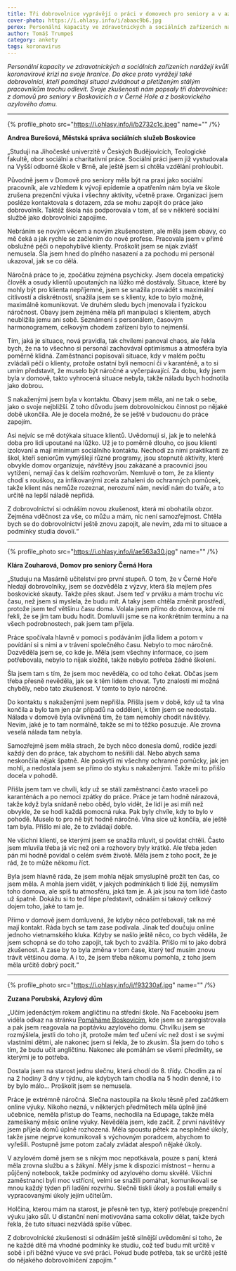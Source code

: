 ```yaml
---
title: Tři dobrovolnice vyprávějí o práci v domovech pro seniory a v azylovém domě
cover-photo: https://i.ohlasy.info/i/abaac9b6.jpg
perex: Personální kapacity ve zdravotnických a sociálních zařízeních narážejí kvůli koronavirové krizi na svoje hranice. Do akce proto vyrážejí také dobrovolníci, kteří pomáhají situaci zvládnout.
author: Tomáš Trumpeš
category: ankety
tags: koronavirus
---
```


*Personální kapacity ve zdravotnických a sociálních zařízeních narážejí kvůli koronavirové krizi na svoje hranice. Do akce proto vyrážejí také dobrovolníci, kteří pomáhají situaci zvládnout a přetíženým stálým pracovníkům trochu odlevit. Svoje zkušenosti nám popsaly tři dobrovolnice: z domovů pro seniory v Boskovicích a v Černé Hoře a z boskovického azylového domu.*

---

{% profile_photo src="https://i.ohlasy.info/i/b2732c1c.jpeg" name="" /%}

**Andrea Burešová, Městská správa sociálních služeb Boskovice**

„Studuji na Jihočeské univerzitě v Českých Budějovicích, Teologické fakultě, obor sociální a charitativní práce. Sociální práci jsem již vystudovala na Vyšší odborné škole v Brně, ale ještě jsem si chtěla vzdělání prohloubit.

Původně jsem v Domově pro seniory měla být na praxi jako sociální pracovník, ale vzhledem k vývoji epidemie a opatřením nám byla ve škole zrušena prezenční výuka i všechny aktivity, včetně praxe. Organizaci jsem posléze kontaktovala s dotazem, zda se mohu zapojit do práce jako dobrovolník. Taktéž škola nás podporovala v tom, ať se v některé sociální službě jako dobrovolníci zapojíme.

Nebráním se novým věcem a novým zkušenostem, ale měla jsem obavy, co mě čeká a jak rychle se začlením do nové profese. Pracovala jsem v přímé obslužné péči o nepohyblivé klienty. Proškolit jsem se nijak zvlášť nemusela. Šla jsem hned do plného nasazení a za pochodu mi personál ukazoval, jak se co dělá.

Náročná práce to je, zpočátku zejména psychicky. Jsem docela empatický člověk a osudy klientů upoutaných na lůžko mě dostávaly. Situace, které by mohly být pro klienta nepříjemné, jsem se snažila provádět s maximální citlivostí a diskrétností, snažila jsem se s klienty, kde to bylo možné, maximálně komunikovat. Ve druhém sledu bych jmenovala i fyzickou náročnost. Obavy jsem zejména měla při manipulaci s klientem, abych neublížila jemu ani sobě. Seznámení s personálem, časovým harmonogramem, celkovým chodem zařízení bylo to nejmenší.

Tím, jaká je situace, nová pravidla, tak chvílemi panoval chaos, ale řekla bych, že na to všechno si personál zachovával optimismus a atmosféra byla poměrně klidná. Zaměstnanci popisovali situace, kdy v malém počtu zvládali péči o klienty, protože ostatní byli nemocní či v karanténě, a to si umím představit, že muselo být náročné a vyčerpávající. Za dobu, kdy jsem byla v domově, takto vyhrocená situace nebyla, takže náladu bych hodnotila jako dobrou. 

S nakaženými jsem byla v kontaktu. Obavy jsem měla, ani ne tak o sebe, jako o svoje nejbližší. Z toho důvodu jsem dobrovolnickou činnost po nějaké době ukončila. Ale je docela možné, že se ještě v budoucnu do práce zapojím.

Asi nejvíc se mě dotýkala situace klientů. Uvědomuji si, jak je to nelehká doba pro lidi upoutané na lůžko. Už je to poměrně dlouho, co jsou klienti izolovaní a mají minimum sociálního kontaktu. Nechodí za nimi praktikanti ze škol, kteří seniorům vymýšlejí různé programy, jsou stopnuté aktivity, které obvykle domov organizuje, návštěvy jsou zakázané a pracovníci jsou vytížení, nemají čas k delším rozhovorům. Nemluvě o tom, že za klienty chodí s rouškou, za infikovanými zcela zahaleni do ochranných pomůcek, takže klient nás nemůže rozeznat, nerozumí nám, nevidí nám do tváře, a to určitě na lepší náladě nepřidá.

Z dobrovolnictví si odnáším novou zkušenost, která mi obohatila obzor. Zejména vděčnost za vše, co můžu a mám, nic není samozřejmost. Chtěla bych se do dobrovolnictví ještě znovu zapojit, ale nevím, zda mi to situace a podmínky studia dovolí.“

---

{% profile_photo src="https://i.ohlasy.info/i/ae563a30.jpg" name="" /%}

**Klára Zouharová, Domov pro seniory Černá Hora**

„Studuju na Masárně učitelství pro první stupeň. O tom, že v Černé Hoře hledají dobrovolníky, jsem se dozvěděla z výzvy, která šla mejlem přes boskovické skauty. Takže přes skaut. Jsem teď v prváku a mám trochu víc času, než jsem si myslela, že budu mít. A taky jsem chtěla změnit prostředí, protože jsem teď většinu času doma. Volala jsem přímo do domova, kde mi řekli, že se jim tam budu hodit. Domluvili jsme se na konkrétním termínu a na všech podrobnostech, pak jsem tam přijela.

Práce spočívala hlavně v pomoci s podáváním jídla lidem a potom v povídání si s nimi a v trávení společného času. Nebylo to moc náročné. Dozvěděla jsem se, co kde je. Měla jsem všechny informace, co jsem potřebovala, nebylo to nijak složité, takže nebylo potřeba žádné školení.

Šla jsem tam s tím, že jsem moc nevěděla, co od toho čekat. Občas jsem třeba přesně nevěděla, jak se k těm lidem chovat. Tyto znalosti mi možná chyběly, nebo tato zkušenost. V tomto to bylo náročné.

Do kontaktu s nakaženými jsem nepřišla. Přišla jsem v době, kdy už ta vlna končila a bylo tam jen pár případů na oddělení, k těm jsem se nedostala. Nálada v domově byla ovlivněná tím, že tam nemohly chodit návštěvy. Nevím, jaké je to tam normálně, takže se mi to těžko posuzuje. Ale zrovna veselá nálada tam nebyla.

Samozřejmě jsem měla strach, že bych něco donesla domů, rodiče jezdí každý den do práce, tak abychom to nešířili dál. Nebo abych sama neskončila nějak špatně. Ale poskytli mi všechny ochranné pomůcky, jak jen mohli, a nedostala jsem se přímo do styku s nakaženými. Takže mi to přišlo docela v pohodě.

Přišla jsem tam ve chvíli, kdy už se stálí zaměstnanci často vraceli po karanténách a po nemoci zpátky do práce. Práce je tam hodně nárazová, takže když byla snídaně nebo oběd, bylo vidět, že lidí je asi míň než obvykle, že se hodí každá pomocná ruka. Pak byly chvíle, kdy to bylo v pohodě. Muselo to pro ně být hodně náročné. Vlna sice už končila, ale ještě tam byla. Přišlo mi ale, že to zvládají dobře.

Ne všichni klienti, se kterými jsem se snažila mluvit, si povídat chtěli. Často jsem mluvila třeba já víc než oni a rozhovory byly krátké. Ale třeba jeden pán mi hodně povídal o celém svém životě. Měla jsem z toho pocit, že je rád, že to může někomu říct. 

Byla jsem hlavně ráda, že jsem mohla nějak smysluplně prožít ten čas, co jsem měla. A mohla jsem vidět, v jakých podmínkách ti lidé žijí, nemyslím toho domova, ale spíš tu atmosféru, jaká tam je. A jak jsou na tom lidé často už špatně. Dokážu si to teď lépe představit, odnáším si takový celkový dojem toho, jaké to tam je.

Přímo v domově jsem domluvená, že kdyby něco potřebovali, tak na mě mají kontakt. Ráda bych se tam zase podívala. Jinak teď doučuju online jednoho vietnamského kluka. Kdyby se našlo ještě něco, co bych věděla, že jsem schopná se do toho zapojit, tak bych to zvážila. Přišlo mi to jako dobrá zkušenost. A zase by to byla změna v tom čase, který teď musím znovu trávit většinou doma. A i to, že jsem třeba někomu pomohla, z toho jsem měla určitě dobrý pocit.“

---

{% profile_photo src="https://i.ohlasy.info/i/f93230af.jpg" name="" /%}

**Zuzana Porubská, Azylový dům**

„Učím jedenáctým rokem angličtinu na střední škole. Na Facebooku jsem viděla odkaz na stránku [Pomáháme Boskovicím](https://www.pomahameboskovicim.cz), kde jsem se zaregistrovala a pak jsem reagovala na poptávku azylového domu. Chvilku jsem se rozmýšlela, jestli do toho jít, protože mám teď učení víc než dost i se svými vlastními dětmi, ale nakonec jsem si řekla, že to zkusím. Šla jsem do toho s tím, že budu učit angličtinu. Nakonec ale pomáhám se všemi předměty, se kterými je to potřeba.

Dostala jsem na starost jednu slečnu, která chodí do 8. třídy. Chodím za ní na 2 hodiny 3 dny v týdnu, ale kdybych tam chodila na 5 hodin denně, i to by bylo málo… Proškolit jsem se nemusela.

Práce je extrémně náročná. Slečna nastoupila na školu těsně před začátkem online výuky. Nikoho nezná, v některých předmětech měla úplně jiné učebnice, neměla přístup do Teams, nechodila na Edupage, takže měla zameškaný měsíc online výuky. Nevěděla jsem, kde začít. Z první návštěvy jsem přijela domů úplně rozhozená. Měla spoustu pětek za nesplněné úkoly, takže jsme nejprve komunikovali s výchovným poradcem, abychom to vyřešili. Postupně jsme potom začaly zvládat alespoň nějaké úkoly.

V azylovém domě jsem se s nikým moc nepotkávala, pouze s paní, která měla zrovna službu a s žákyní. Měly jsme k dispozici místnost – hernu a půjčený notebook, takže podmínky od azylového domu skvělé. Všichni zaměstnanci byli moc vstřícní, velmi se snažili pomáhat, komunikovali se mnou každý týden při ladění rozvrhu. Slečně tiskli úkoly a posílali emaily s vypracovanými úkoly jejím učitelům.

Holčina, kterou mám na starost, je přesně ten typ, který potřebuje prezenční výuku jako sůl. U distanční není motivována sama cokoliv dělat, takže bych řekla, že tuto situaci nezvládá spíše vůbec. 

Z dobrovolnické zkušenosti si odnáším ještě silnější uvědomění si toho, že ne každé dítě má vhodné podmínky ke studiu, což teď budu mít určitě v sobě i při běžné výuce ve své práci. Pokud bude potřeba, tak se určitě ještě do nějakého dobrovolničení zapojím.“
